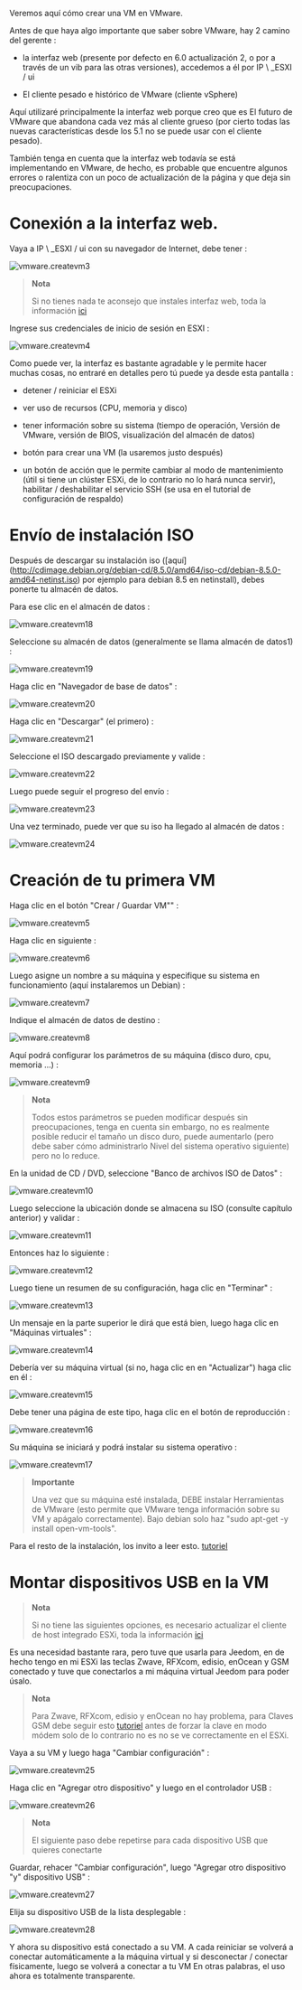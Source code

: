 Veremos aquí cómo crear una VM en VMware.

Antes de que haya algo importante que saber sobre VMware, hay 2
camino del gerente :

-   la interfaz web (presente por defecto en 6.0 actualización 2, o por
    a través de un vib para las otras versiones), accedemos a él por
    IP \ _ESXI / ui

-   El cliente pesado e histórico de VMware (cliente vSphere)

Aquí utilizaré principalmente la interfaz web porque creo que es
El futuro de VMware que abandona cada vez más al cliente grueso
(por cierto todas las nuevas características desde los 5.1 no se puede usar
con el cliente pesado).

También tenga en cuenta que la interfaz web todavía se está implementando
en VMware, de hecho, es probable que encuentre algunos errores o
ralentiza con un poco de actualización de la página y que
deja sin preocupaciones.

Conexión a la interfaz web. 
===========================

Vaya a IP \ _ESXI / ui con su navegador de Internet, debe tener :

![vmware.createvm3](images/vmware.createvm3.PNG)

> **Nota**
>
> Si no tienes nada te aconsejo que instales
> interfaz web, toda la información
> [ici](https://jeedom.github.io/documentation/howto/es_ES/doc-howto-vmware.trucs_et_astuces.html)

Ingrese sus credenciales de inicio de sesión en ESXI :

![vmware.createvm4](images/vmware.createvm4.PNG)

Como puede ver, la interfaz es bastante agradable y le permite
hacer muchas cosas, no entraré en detalles pero tú
puede ya desde esta pantalla :

-   detener / reiniciar el ESXi

-   ver uso de recursos (CPU, memoria y disco)

-   tener información sobre su sistema (tiempo de operación,
    Versión de VMware, versión de BIOS, visualización del almacén de datos)

-   botón para crear una VM (la usaremos justo después)

-   un botón de acción que le permite cambiar al modo de mantenimiento
    (útil si tiene un clúster ESXi, de lo contrario no lo hará
    nunca servir), habilitar / deshabilitar el servicio SSH (se usa
    en el tutorial de configuración de respaldo)

Envío de instalación ISO 
=============================

Después de descargar su instalación iso
([aquí] (http://cdimage.debian.org/debian-cd/8.5.0/amd64/iso-cd/debian-8.5.0-amd64-netinst.iso)
por ejemplo para debian 8.5 en netinstall), debes ponerte
tu almacén de datos.

Para ese clic en el almacén de datos :

![vmware.createvm18](images/vmware.createvm18.PNG)

Seleccione su almacén de datos (generalmente se llama almacén de datos1) :

![vmware.createvm19](images/vmware.createvm19.PNG)

Haga clic en "Navegador de base de datos" :

![vmware.createvm20](images/vmware.createvm20.PNG)

Haga clic en "Descargar" (el primero) :

![vmware.createvm21](images/vmware.createvm21.PNG)

Seleccione el ISO descargado previamente y valide :

![vmware.createvm22](images/vmware.createvm22.PNG)

Luego puede seguir el progreso del envío :

![vmware.createvm23](images/vmware.createvm23.PNG)

Una vez terminado, puede ver que su iso ha llegado al
almacén de datos :

![vmware.createvm24](images/vmware.createvm24.PNG)

Creación de tu primera VM 
=============================

Haga clic en el botón "Crear / Guardar VM"" :

![vmware.createvm5](images/vmware.createvm5.PNG)

Haga clic en siguiente :

![vmware.createvm6](images/vmware.createvm6.PNG)

Luego asigne un nombre a su máquina y especifique su sistema
en funcionamiento (aquí instalaremos un Debian) :

![vmware.createvm7](images/vmware.createvm7.PNG)

Indique el almacén de datos de destino :

![vmware.createvm8](images/vmware.createvm8.PNG)

Aquí podrá configurar los parámetros de su máquina (disco
duro, cpu, memoria ...) :

![vmware.createvm9](images/vmware.createvm9.PNG)

> **Nota**
>
> Todos estos parámetros se pueden modificar después sin preocupaciones, tenga en cuenta
> sin embargo, no es realmente posible reducir el tamaño
> un disco duro, puede aumentarlo (pero debe saber cómo administrarlo
> Nivel del sistema operativo siguiente) pero no lo reduce.

En la unidad de CD / DVD, seleccione "Banco de archivos ISO de
Datos" :

![vmware.createvm10](images/vmware.createvm10.PNG)

Luego seleccione la ubicación donde se almacena su ISO (consulte
capítulo anterior) y validar :

![vmware.createvm11](images/vmware.createvm11.PNG)

Entonces haz lo siguiente :

![vmware.createvm12](images/vmware.createvm12.PNG)

Luego tiene un resumen de su configuración, haga clic en
"Terminar" :

![vmware.createvm13](images/vmware.createvm13.PNG)

Un mensaje en la parte superior le dirá que está bien, luego haga clic en
"Máquinas virtuales" :

![vmware.createvm14](images/vmware.createvm14.PNG)

Debería ver su máquina virtual (si no, haga clic en
en "Actualizar") haga clic en él :

![vmware.createvm15](images/vmware.createvm15.PNG)

Debe tener una página de este tipo, haga clic en el botón de reproducción :

![vmware.createvm16](images/vmware.createvm16.PNG)

Su máquina se iniciará y podrá instalar
su sistema operativo :

![vmware.createvm17](images/vmware.createvm17.PNG)

> **Importante**
>
> Una vez que su máquina esté instalada, DEBE instalar
> Herramientas de VMware (esto permite que VMware tenga información sobre su VM
> y apágalo correctamente). Bajo debian solo haz
> "sudo apt-get -y install open-vm-tools".

Para el resto de la instalación, los invito a leer esto.
[tutoriel](https://jeedom.github.io/documentation/howto/es_ES/doc-howto-debian.installation.html#_installation)

Montar dispositivos USB en la VM 
=======================================

> **Nota**
>
> Si no tiene las siguientes opciones, es necesario actualizar
> el cliente de host integrado ESXi, toda la información
> [ici](https://jeedom.github.io/documentation/howto/es_ES/doc-howto-vmware.trucs_et_astuces.html)

Es una necesidad bastante rara, pero tuve que usarla para Jeedom, en
de hecho tengo en mi ESXi las teclas Zwave, RFXcom, edisio, enOcean y GSM
conectado y tuve que conectarlos a mi máquina virtual Jeedom para poder
úsalo.

> **Nota**
>
> Para Zwave, RFXcom, edisio y enOcean no hay problema, para
> Claves GSM debe seguir esto
> [tutoriel](https://jeedom.github.io/documentation/howto/es_ES/doc-howto-gsm.huawei_mode_modem.html)
> antes de forzar la clave en modo módem solo de lo contrario no es
> no se ve correctamente en el ESXi.

Vaya a su VM y luego haga "Cambiar configuración" :

![vmware.createvm25](images/vmware.createvm25.PNG)

Haga clic en "Agregar otro dispositivo" y luego en el controlador USB :

![vmware.createvm26](images/vmware.createvm26.PNG)

> **Nota**
>
> El siguiente paso debe repetirse para cada dispositivo USB que
> quieres conectarte

Guardar, rehacer "Cambiar configuración", luego "Agregar otro
dispositivo "y" dispositivo USB" :

![vmware.createvm27](images/vmware.createvm27.PNG)

Elija su dispositivo USB de la lista desplegable :

![vmware.createvm28](images/vmware.createvm28.PNG)

Y ahora su dispositivo está conectado a su VM. A cada
reiniciar se volverá a conectar automáticamente a la máquina virtual y si
desconectar / conectar físicamente, luego se volverá a conectar a
tu VM En otras palabras, el uso ahora es totalmente
transparente.
